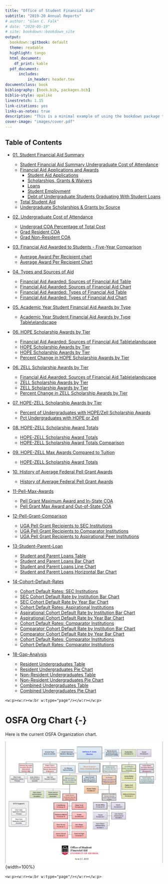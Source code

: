 ```yaml
---
title: "Office of Student Financial Aid"
subtitle: "2019-20 Annual Reports"
# author: "Glen C. Falk"
# date: "2020-05-19"
# site: bookdown::bookdown_site
output:
  bookdown::gitbook: default
  theme: readable  
  highlight: tango
  html_document:
    df_print: kable
  pdf_document:
      includes:
          in_header: header.tex
documentclass: book
bibliography: [book.bib, packages.bib]
biblio-style: apalike
linestretch: 1.15
link-citations: yes
links-as-notes: true
description: "This is a minimal example of using the bookdown package to write a book. The output format for this example is bookdown::gitbook."
cover-image: "images/cover.pdf"
---
```




## Table of Contents

- [01. Student Financial Aid Summary](#intro)
    - [Student Financial Aid Summary Undergraduate Cost of Attendance](#student-financial-aid-summary-undergraduate-cost-of-attendance)
    - [Financial Aid Applications and Awards](#financial-aid-applications-and-awards)
        - [Student Aid Applications](#student-aid-applications)
        - [Scholarships, Grants & Waivers](#scholarships,-grants-&-waivers)
        - [Loans](#loans)
        - [Student Employment](#student-employment)
        - [Debt of Undergraduate Students Graduating With Student Loans](#debt-of-undergraduate-students-graduating-with-student-loans)
    - [Total Student Aid](#total-student-aid)
    - [Undergraduate Scholarships & Grants by Source](#undergraduate-scholarships-&-grants-by-source)

- [02. Undergraduate Cost of Attendance](#intro)
    - [Undergrad COA Percentage of Total Cost](#undergrad-coa-percentage-of-total-cost)
    - [Grad Resident COA](#grad-resident-coa)
    - [Grad Non-Resident COA](#grad-non-resident-coa)

- [03. Financial Aid Awarded to Students - Five-Year Comparison](#intro)
    - [Average Award Per Recipient chart](#average-award-per-recipient-chart)
    - [Average Award Per Recipient Chart](#average-award-per-recipient-chart)

- [04. Types and Sources of Aid](#intro)
    - [Financial Aid Awarded: Sources of Financial Aid Table](#financial-aid-awarded:-sources-of-financial-aid-table)
    - [Financial Aid Awarded: Sources of Financial Aid Chart](#financial-aid-awarded:-sources-of-financial-aid-chart)
    - [Financial Aid Awarded: Types of Financial Aid Table](#financial-aid-awarded:-types-of-financial-aid-table)
    - [Financial Aid Awarded: Types of Financial Aid Chart](#financial-aid-awarded:-types-of-financial-aid-chart)

- [05. Academic Year Student Financial Aid Awards by Type](#intro)
    - [Academic Year Student Financial Aid Awards by Type Table\elandscape](#academic-year-student-financial-aid-awards-by-type-table\elandscape)

- [06. HOPE Scholarship Awards by Tier](#intro)
    - [Financial Aid Awarded: Sources of Financial Aid Table\elandscape](#financial-aid-awarded:-sources-of-financial-aid-table\elandscape)
    - [HOPE Scholarship Awards by Tier](#hope-scholarship-awards-by-tier)
    - [HOPE Scholarship Awards by Tier](#hope-scholarship-awards-by-tier)
    - [Percent Change in HOPE Scholarship Awards by Tier](#percent-change-in-hope-scholarship-awards-by-tier)

- [06. ZELL Scholarship Awards by Tier](#intro)
    - [Financial Aid Awarded: Sources of Financial Aid Table\elandscape](#financial-aid-awarded:-sources-of-financial-aid-table\elandscape)
    - [ZELL Scholarship Awards by Tier](#zell-scholarship-awards-by-tier)
    - [ZELL Scholarship Awards by Tier](#zell-scholarship-awards-by-tier)
    - [Percent Change in ZELL Scholarship Awards by Tier](#percent-change-in-zell-scholarship-awards-by-tier)

- [07. HOPE-ZELL Scholarship Awards by Tier](#intro)
    - [Percent of Undergraduates with HOPE/Zell Scholarship Awards](#percent-of-undergraduates-with-hope/zell-scholarship-awards)
    - [Pct Undergraduates with HOPE or Zell](#pct-undergraduates-with-hope-or-zell)
- [08. HOPE-ZELL Scholarship Award Totals](#intro)
    - [HOPE-ZELL Scholarship Award Totals](#hope-zell-scholarship-award-totals)
    - [HOPE-ZELL Scholarship Award Totals Comparison](#hope-zell-scholarship-award-totals-comparison)

- [09. HOPE-ZELL Max Awards Compared to Tuition](#intro)
    - [HOPE-ZELL Scholarship Award Totals](#hope-zell-scholarship-award-totals)

- [10. History of Average Federal Pell Grant Awards](#intro)
    - [History of Average Federal Pell Grant Awards](#history-of-average-federal-pell-grant-awards)

- [11-Pell-Max-Awards](#intro)
    - [Pell Grant Maximum Award and In-State COA](#pell-grant-maximum-award-and-in-state-coa)
    - [Pell Grant Max Award and Out-of-State COA](#pell-grant-max-award-and-out-of-state-coa)

- [12-Pell-Grant-Comparison](#intro)
    - [UGA Pell Grant Recipients to SEC Institutions ](#uga-pell-grant-recipients-to-sec-institutions)
    - [UGA Pell Grant Recipients to Comparator Institutions ](#uga-pell-grant-recipients-to-comparator-institutions)
    - [UGA Pell Grant Recipients to Aspirational Peer Institutions ](#uga-pell-grant-recipients-to-aspirational-peer-institutions)

- [13-Student-Parent-Loan](#intro)
    - [Student and Parent Loans Table](#student-and-parent-loans-table)
    - [Student and Parent Loans Bar Chart](#student-and-parent-loans-bar-chart)
    - [Student and Parent Loans Line Chart](#student-and-parent-loans-line-chart)
    - [Student and Parent Loans Horizontal Bar Chart](#student-and-parent-loans-horizontal-bar-chart)

- [14-Cohort-Default-Rates](#intro)
    - [Cohort Default Rates: SEC Institutions](#cohort-default-rates:-sec-institutions)
    - [SEC Cohort Default Rate by Institution Bar Chart](#sec-cohort-default-rate-by-institution-bar-chart)
    - [SEC Cohort Default Rate by Year Bar Chart](#sec-cohort-default-rate-by-year-bar-chart)
    - [Cohort Default Rates: Aspirational Institutions](#cohort-default-rates:-aspirational-institutions)
    - [Aspirational Cohort Default Rate by Institution Bar Chart](#aspirational-cohort-default-rate-by-institution-bar-chart)
    - [Aspirational Cohort Default Rate by Year Bar Chart](#aspirational-cohort-default-rate-by-year-bar-chart)
    - [Cohort Default Rates: Comparator Institutions](#cohort-default-rates:-comparator-institutions)
    - [Comparator Cohort Default Rate by Institution Bar Chart](#comparator-cohort-default-rate-by-institution-bar-chart)
    - [Comparator Cohort Default Rate by Year Bar Chart](#comparator-cohort-default-rate-by-year-bar-chart)
    - [Cohort Default Rates: Comparator Institutions](#cohort-default-rates:-comparator-institutions)
    - [Cohort Default Rates: Comparator Institutions](#cohort-default-rates:-comparator-institutions)

- [18-Gap-Analysis](#intro)
    - [Resident Undergraduates Table](#resident-undergraduates-table)
    - [Resident Undergraduates Pie Chart](#resident-undergraduates-pie-chart)
    - [Non-Resident Undergraduates Table](#non-resident-undergraduates-table)
    - [Non-Resident Undergraduates Pie Chart](#non-resident-undergraduates-pie-chart)
    - [Combined Undergraduates Table](#combined-undergraduates-table)
    - [Combined Undergraduates Pie Chart](#combined-undergraduates-pie-chart)

```{=openxml}
<w:p><w:r><w:br w:type="page"/></w:r></w:p>
```

# OSFA Org Chart {-}

Here is the current OSFA Organization chart.

![(\#fig:label)OSFA Org Chart](images/OSFAOrgChart.png){width=100%}

<!-- Remember each Rmd file contains one and only one chapter, and a chapter is defined by the first-level heading `#`. -->

<!-- To compile this example to PDF, you need XeLaTeX. You are recommended to install TinyTeX (which includes XeLaTeX): <https://yihui.name/tinytex/>. -->


```{=openxml}
<w:p><w:r><w:br w:type="page"/></w:r></w:p>
```


